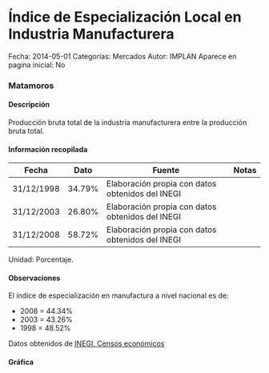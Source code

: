 Índice de Especialización Local en Industria Manufacturera
=====

Fecha: 2014-05-01
Categorías: Mercados
Autor: IMPLAN
Aparece en pagina inicial: No

### Matamoros

#### Descripción

Producción bruta total de la industria manufacturera entre la producción bruta total.

<!-- break -->

#### Información recopilada

<table class="table table-hover table-bordered matriz">
  <thead>
    <tr><th>Fecha</th><th>Dato</th><th>Fuente</th><th>Notas</th></tr>
  </thead>
  <tbody>
    <tr><td class="centrado">31/12/1998</td><td class="derecha">34.79%</td><td>Elaboración propia con datos obtenidos del INEGI</td><td></td></tr>
    <tr><td class="centrado">31/12/2003</td><td class="derecha">26.80%</td><td>Elaboración propia con datos obtenidos del INEGI</td><td></td></tr>
    <tr><td class="centrado">31/12/2008</td><td class="derecha">58.72%</td><td>Elaboración propia con datos obtenidos del INEGI</td><td></td></tr>
  </tbody>
</table>

Unidad: Porcentaje.

#### Observaciones

El índice de especialización en manufactura a nivel nacional es de:

- 2008 = 44.34%
- 2003 = 43.26%
- 1998 = 48.52%

Datos obtenidos de [INEGI. Censos económicos](http://www3.inegi.org.mx/sistemas/saic/)

#### Gráfica

<div id="Morrisfrajyqwc" class="grafica"></div>
  <script>
  new Morris.Line({
    element: 'Morrisfrajyqwc',
    data: [
      { fecha: '1998-12-31', dato: 34.7900 },
      { fecha: '2003-12-31', dato: 26.8000 },
      { fecha: '2008-12-31', dato: 58.7200 }
    ],
    xkey: 'fecha',
    ykeys: ['dato'],
    labels: ['Dato'],
    lineColors: ['#FF5B02'],
    xLabelFormat: function(d) {
      return d.getDate()+'/'+(d.getMonth()+1)+'/'+d.getFullYear();
    },
    dateFormat: function (ts) {
      var d = new Date(ts);
      return d.getDate() + '/' + (d.getMonth() + 1) + '/' + d.getFullYear();
    }
  });
  </script>
